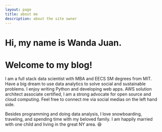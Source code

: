 ```yaml
---
layout: page
title: about me
description: about the site owner
---
```



# Hi, my name is Wanda Juan. 
# Welcome to my blog!

I am a full stack data scientist with MBA and EECS SM degrees from MIT. Have a big dream to use data analytics to solve social and sustainable problems. I enjoy writing Python and developing web apps. AWS solution architect associate certified, I am a strong advocate for open source and cloud computing. Feel free to connect me via social medias on the left hand side.

Besides programming and doing data analysis, I love snowboarding, traveling, and spending time with my beloved family. I am happily married with one child and living in the great NY area. 😆
